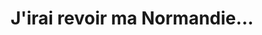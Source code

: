 ---
title: "J'irai revoir ma Normandie..."
url: /ouistreham/jirai-revoir-ma-normandie/
shop: Andenken
---